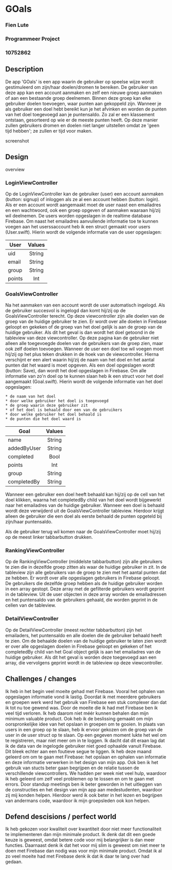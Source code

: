 # GOals 
### Fien Lute
### Programmeer Project 
### 10752862


## Description

De app 'GOals' is een app waarin de gebruiker op speelse wijze wordt gestimuleerd om zijn/haar doelen/dromen te bereiken. De gebruiker van deze app kan een account aanmaken en zelf een nieuwe groep aanmaken of aan een bestaande groep deelnemen. Binnen deze groep kan elke gebruiker doelen toevoegen, waar punten aan gekoppeld zijn. Wanneer je als gebruiker een doel hebt bereikt kun je het afvinken en worden de punten van het doel toegevoegd aan je puntensaldo. Zo zal er een klassement ontstaan, gesorteerd op wie er de meeste punten heeft. Op deze manier zullen gebruikers dromen en doelen niet langer uitstellen omdat ze 'geen tijd hebben'; ze zullen er tijd voor maken. 

screenshot

## Design

overview 

### LoginViewController
Op de LoginViewController kan de gebruiker (user) een account aanmaken (button: signup) of inloggen als ze al een account hebben (button: login). Als er een account wordt aangemaakt moet de user naast een emailadres en een wachtwoord, ook een groep opgeven of aanmaken waaraan hij/zij wil deelnemen. De users worden opgeslagen in de realtime database Firebase. Om naast het emailadres aanvullende informatie toe te kunnen voegen aan het userssaccount heb ik een struct gemaakt voor users (User.swift). Hierin wordt de volgende informatie van de user opgeslagen: 

| User   | Values | 
| -------|:------:| 
| uid    | String |   
| email  | String |   
| group  | String |   
| points | Int    |   

### GoalsViewController
Na het aanmaken van een account wordt de user automatisch ingelogd. Als de gebruiker succesvol is ingelogd dan komt hij/zij op de GoalsViewController terecht. Op deze viewcontroller zijn alle doelen van de groep van de huidige gebruiker te zien. Er wordt over alle doelen in Firebase geloopt en gekeken of de groep van het doel gelijk is aan de groep van de huidige gebruiker. Als dit het geval is dan wordt het doel getoond in de tableview van deze viewcontroller. Op deze pagina kan de gebruiker niet alleen alle toegevoegde doelen van de gebruikers van de groep zien, maar ook zelf doelen toevoegen. Wanneer de user een doel toe wil voegen moet hij/zij op het plus teken drukken in de hoek van de viewcontroller. Hierna verschijnt er een alert waarin hij/zij de naam van het doel en het aantal punten dat het waard is moet opgeven. Als een doel opgeslagen wordt (button: Save), dan wordt het doel opgeslagen in Firebase. Om alle informatie van zo'n doel op te kunnen slaan heb ik een struct voor het doel aangemaakt (Goal.swift). Hierin wordt de volgende informatie van het doel opgeslagen: 

    * de naam van het doel
    * door welke gebruiker het doel is toegevoegd
    * de groep waarin deze gebruiker zit 
    * of het doel is behaald door een van de gebruikers
    * door welke gebruiker het doel behaald is
    * de punten die het doel waard is 

| Goal       | Values | 
| -------    |:------:| 
| name       | String |     
| addedByUser| String |       
| completed  | Bool   |       
| points     | Int    |      
| group      | String |      
| completedBy| String | 

Wanneer een gebruiker een doel heeft behaald kan hij/zij op de cell van het doel klikken, waarna het completedBy child van het doel wordt bijgewerkt naar het emailadres van de huidige gebruiker. Wanneer een doel is behaald wordt deze verwijderd uit de GoalsViewController tableview. Hierdoor krijgt alleen de gebruiker die een doel als eerste behaald de punten opgeteld bij zijn/haar puntensaldo. 

Als de gebruiker terug wil komen naar de GoalsViewController moet hij/zij op de meest linker tabbarbutton drukken. 

### RankingViewController
Op de RankingViewController (middelste tabbarbutton) zijn alle gebruikers te zien die in dezelfde groep zitten als waar de huidige gebruiker in zit. In de tableview zijn alle gebruikers van de groep te zien met het aantal punten dat ze hebben. Er wordt over alle opgeslagen gebruikers in Firebase geloopt. De gebruikers die dezelfde groep hebben als de huidige gebruiker worden in een array gestopt. Deze array met de gefilterde gebruikers wordt geprint in de tableview. Uit de user objecten in deze array worden de emailadressen en het puntensaldo van de gebruikers gehaald, die worden geprint in de cellen van de tableview.

### DetailViewController
Op de DetailViewController (meest rechter tabbarbutton) zijn het emailaders, het puntensaldo en alle doelen die de gebruiker behaald heeft te zien. Om de behaalde doelen van de huidige gebruiker te laten zien wordt er over alle opgeslagen doelen in Firebase geloopt en gekeken of het completedBy child van het Goal object gelijk is aan het emailadres van de huidige gebruiker. Als dit het geval is worden deze toegevoegd aan een array, die vervolgens geprint wordt in de tableview op deze viewcontroller. 

## Challenges / changes 
Ik heb in het begin veel moeite gehad met Firebase. Vooral het ophalen van opgeslagen informatie vond ik lastig. Doordat ik met meerdere gebruikers en groepen werk werd het gebruik van Firebase een stuk complexer dan dat ik tot nu toe gewend was. Door de moeite die ik had met Firebase ben ik veel tijd verloren. Ik heb daarom niet méér kunnen behalen dan mijn minimum valuable product. Ook heb ik de beslissing gemaakt om mijn oorspronkelijke idee van het opslaan in groepen om te gooien. In plaats van users in een groep op te slaan, heb ik ervoor gekozen om de groep van de user in de user struct op te slaan. Op een gegeven moment lukte het wel om te registreren, maar niet meer om in te loggen. Ik dacht dat dit eraan lag dat ik de data van de ingelogde gebruiker niet goed ophaalde vanuit Firebase. Dit bleek echter aan een foutieve segue te liggen. 
Ik heb deze maand geleerd om om te gaan met Firebase: het opslaan en ophalen van informatie en deze informatie verwerken in het design van mijn app. Ook ben ik het gebruik van stucts beter gaan begrijpen en de relatie tussen de verschillende viewcontrollers. We hadden per week niet veel hulp, waardoor ik heb geleerd om zelf veel problemen op te lossen en om te gaan met errors. Door standup meetings ben ik beter geworden in het uitleggen van de constructies en het design van mijn app aan medestudenten, waardoor zij mij konden helpen. Hierdoor werd ik ook beter in het lezen en begrijpen van andermans code, waardoor ik mijn groepsleden ook kon helpen. 

## Defend descisions / perfect world
Ik heb gekozen voor kwaliteit over kwantiteit door niet meer functionaliteit te implementeren dan mijn minimale product. Ik denk dat dit een goede keuze is geweest, omdat betere code voor mij belangrijker is dan meer functies. Daarnaast denk ik dat het voor mij slim is geweest om niet meer te doen met Firebase dan nodig was voor mijn minimale product. Omdat ik al zo veel moeite had met Firebase denk ik dat ik daar te lang over had gedaan. 



    
